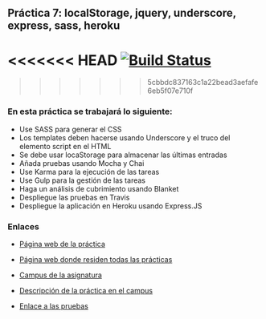 
## Práctica 7: localStorage, jquery, underscore, express, sass, heroku
<<<<<<< HEAD
[![Build Status](https://travis-ci.org/alu0100698688/localstorage-jquery-underscore-express-sass-heroku-estefania_morales.svg?branch=master)](https://travis-ci.org/alu0100698688/localstorage-jquery-underscore-express-sass-heroku-estefania_morales)
=======
>>>>>>> 5cbbdc837163c1a22bead3aefafe6eb5f07e710f

### En esta práctica se trabajará lo siguiente:
* Use SASS para generar el CSS
* Los templates deben hacerse usando Underscore y el truco del elemento script en el HTML
* Se debe usar locaStorage para almacenar las últimas entradas
* Añada pruebas usando Mocha y Chai
* Use Karma para la ejecución de las tareas
* Use Gulp para la gestión de las tareas
* Haga un análisis de cubrimiento usando Blanket
* Despliegue las pruebas en Travis
* Despliegue la aplicación en Heroku usando Express.JS


### Enlaces

* [Página web de la práctica](http://alu0100698688.github.io/localstorage-jquery-underscore-express-sass-heroku-estefania_morales/)

* [Página web donde residen todas las prácticas](http://alu0100698688.github.io/web/)

* [Campus de la asignatura](https://campusvirtual.ull.es/1516/course/view.php?id=178)

* [Descripción de la práctica en el campus](https://campusvirtual.ull.es/1516/mod/page/view.php?id=184132)

* [Enlace a las pruebas](http://alu0100698688.github.io/localstorage-jquery-underscore-express-sass-heroku-estefania_morales/tests/index.html)
